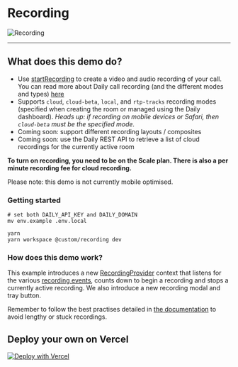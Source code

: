 # Recording

![Recording](./image.png)

---

## What does this demo do?

- Use [startRecording](https://docs.daily.co/reference#%EF%B8%8F-startrecording) to create a video and audio recording of your call. You can read more about Daily call recording (and the different modes and types) [here](https://docs.daily.co/guides/recording-calls-with-the-daily-api)
- Supports `cloud`, `cloud-beta`, `local`, and `rtp-tracks` recording modes (specified when creating the room or managed using the Daily dashboard). _Heads up: if recording on mobile devices or Safari, then `cloud-beta` must be the specified mode._ 
- Coming soon: support different recording layouts / composites
- Coming soon: use the Daily REST API to retrieve a list of cloud recordings for the currently active room

**To turn on recording, you need to be on the Scale plan. There is also a per minute recording fee for cloud recording.**

Please note: this demo is not currently mobile optimised. 

### Getting started

```
# set both DAILY_API_KEY and DAILY_DOMAIN
mv env.example .env.local

yarn
yarn workspace @custom/recording dev
```

### How does this demo work?

This example introduces a new [RecordingProvider](./contexts/RecordingProvider.js) context that listens for the various [recording events](https://docs.daily.co/reference#recording-started), counts down to begin a recording and stops a currently active recording. We also introduce a new recording modal and tray button.

Remember to follow the best practises detailed in [the documentation](https://docs.daily.co/reference#recordings) to avoid lengthy or stuck recordings.

## Deploy your own on Vercel

[![Deploy with Vercel](https://vercel.com/button)](https://vercel.com/new/daily-co/clone-flow?repository-url=https%3A%2F%2Fgithub.com%2Fdaily-demos%2Fexamples.git&env=DAILY_DOMAIN%2CDAILY_API_KEY&envDescription=Your%20Daily%20domain%20and%20API%20key%20can%20be%20found%20on%20your%20account%20dashboard&envLink=https%3A%2F%2Fdashboard.daily.co&project-name=daily-examples&repo-name=daily-examples)
